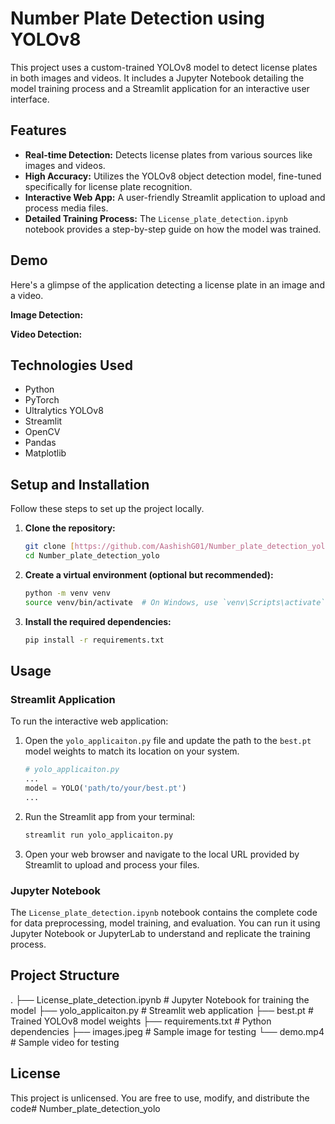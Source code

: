 # Number Plate Detection using YOLOv8

This project uses a custom-trained YOLOv8 model to detect license plates in both images and videos. It includes a Jupyter Notebook detailing the model training process and a Streamlit application for an interactive user interface.

## Features

* **Real-time Detection:** Detects license plates from various sources like images and videos.
* **High Accuracy:** Utilizes the YOLOv8 object detection model, fine-tuned specifically for license plate recognition.
* **Interactive Web App:** A user-friendly Streamlit application to upload and process media files.
* **Detailed Training Process:** The `License_plate_detection.ipynb` notebook provides a step-by-step guide on how the model was trained.

## Demo

Here's a glimpse of the application detecting a license plate in an image and a video.

**Image Detection:**

[](images/sample_img.png)
[](images/sample_img2.png)
[](images/sample_img3.png)


**Video Detection:**



## Technologies Used

* Python
* PyTorch
* Ultralytics YOLOv8
* Streamlit
* OpenCV
* Pandas
* Matplotlib

## Setup and Installation

Follow these steps to set up the project locally.

1.  **Clone the repository:**
    ```bash
    git clone [https://github.com/AashishG01/Number_plate_detection_yolo](https://github.com/AashishG01/Number_plate_detection_yolo)
    cd Number_plate_detection_yolo
    ```

2.  **Create a virtual environment (optional but recommended):**
    ```bash
    python -m venv venv
    source venv/bin/activate  # On Windows, use `venv\Scripts\activate`
    ```

3.  **Install the required dependencies:**
    ```bash
    pip install -r requirements.txt
    ```

## Usage

### Streamlit Application

To run the interactive web application:

1.  Open the `yolo_applicaiton.py` file and update the path to the `best.pt` model weights to match its location on your system.

    ```python
    # yolo_applicaiton.py
    ...
    model = YOLO('path/to/your/best.pt') 
    ...
    ```

2.  Run the Streamlit app from your terminal:
    ```bash
    streamlit run yolo_applicaiton.py
    ```

3.  Open your web browser and navigate to the local URL provided by Streamlit to upload and process your files.

### Jupyter Notebook

The `License_plate_detection.ipynb` notebook contains the complete code for data preprocessing, model training, and evaluation. You can run it using Jupyter Notebook or JupyterLab to understand and replicate the training process.

## Project Structure

.
├── License_plate_detection.ipynb   # Jupyter Notebook for training the model
├── yolo_applicaiton.py             # Streamlit web application
├── best.pt                         # Trained YOLOv8 model weights
├── requirements.txt                # Python dependencies
├── images.jpeg                     # Sample image for testing
└── demo.mp4                        # Sample video for testing



## License

This project is unlicensed. You are free to use, modify, and distribute the code# Number_plate_detection_yolo
